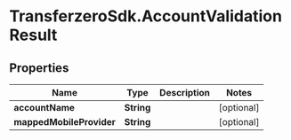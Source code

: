 # TransferzeroSdk.AccountValidationResult

## Properties
Name | Type | Description | Notes
------------ | ------------- | ------------- | -------------
**accountName** | **String** |  | [optional] 
**mappedMobileProvider** | **String** |  | [optional] 


